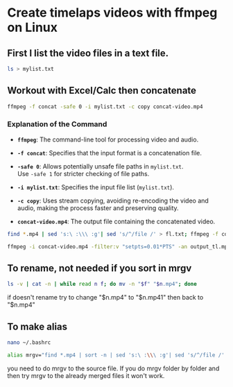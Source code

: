 # Create timelaps videos with ffmpeg on Linux

## First I list the video files in a text file.

```bash
ls > mylist.txt
```
## Workout with Excel/Calc then concatenate

```bash
ffmpeg -f concat -safe 0 -i mylist.txt -c copy concat-video.mp4
```

### Explanation of the Command

- **`ffmpeg`**: The command-line tool for processing video and audio.

- **`-f concat`**: Specifies that the input format is a concatenation file.

- **`-safe 0`**: Allows potentially unsafe file paths in `mylist.txt`.  
  Use `-safe 1` for stricter checking of file paths.

- **`-i mylist.txt`**: Specifies the input file list (`mylist.txt`).

- **`-c copy`**: Uses stream copying, avoiding re-encoding the video and audio, making the process faster and preserving quality.

- **`concat-video.mp4`**: The output file containing the concatenated video.

```bash
find *.mp4 | sed 's:\ :\\\ :g'| sed 's/^/file /' > fl.txt; ffmpeg -f concat -i fl.txt -c copy concat-video.mp4; rm fl.txt

ffmpeg -i concat-video.mp4 -filter:v "setpts=0.01*PTS" -an output_tl.mp4
```

## To rename, not needed if you sort in mrgv

```bash
ls -v | cat -n | while read n f; do mv -n "$f" "$n.mp4"; done 
```

if doesn't rename try to change "$n.mp4" to "$n.mp41" then back to "$n.mp4"


## To make alias

```bash
nano ~/.bashrc

alias mrgv="find *.mp4 | sort -n | sed 's:\ :\\\ :g'| sed 's/^/file /' > fl.txt; ffmpeg -f concat -i fl.txt -c copy concat-video.mp4; rm fl.txt"
```

you need to do mrgv to the source file. If you do mrgv folder by folder and then try mrgv to the already merged files it won't work.
